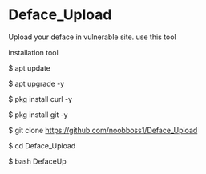 # Deface_Upload
Upload your deface in vulnerable site. use this tool


installation tool


$ apt update

$ apt upgrade -y

$ pkg install curl -y

$ pkg install git -y

$ git clone https://github.com/noobboss1/Deface_Upload

$ cd Deface_Upload

$ bash DefaceUp
